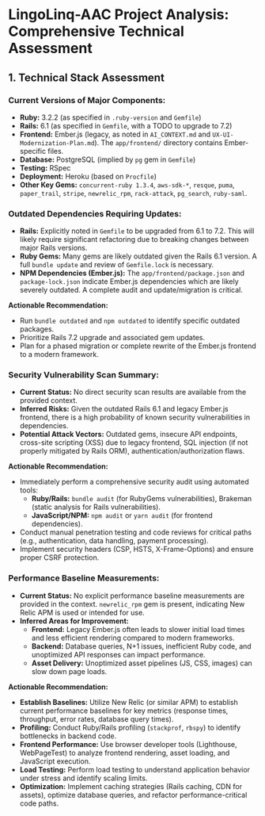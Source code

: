 # LingoLinq-AAC Project Analysis: Comprehensive Technical Assessment

## 1. Technical Stack Assessment

### Current Versions of Major Components:
*   **Ruby:** 3.2.2 (as specified in `.ruby-version` and `Gemfile`)
*   **Rails:** 6.1 (as specified in `Gemfile`, with a TODO to upgrade to 7.2)
*   **Frontend:** Ember.js (legacy, as noted in `AI_CONTEXT.md` and `UX-UI-Modernization-Plan.md`). The `app/frontend/` directory contains Ember-specific files.
*   **Database:** PostgreSQL (implied by `pg` gem in `Gemfile`)
*   **Testing:** RSpec
*   **Deployment:** Heroku (based on `Procfile`)
*   **Other Key Gems:** `concurrent-ruby 1.3.4`, `aws-sdk-*`, `resque`, `puma`, `paper_trail`, `stripe`, `newrelic_rpm`, `rack-attack`, `pg_search`, `ruby-saml`.

### Outdated Dependencies Requiring Updates:
*   **Rails:** Explicitly noted in `Gemfile` to be upgraded from 6.1 to 7.2. This will likely require significant refactoring due to breaking changes between major Rails versions.
*   **Ruby Gems:** Many gems are likely outdated given the Rails 6.1 version. A full `bundle update` and review of `Gemfile.lock` is necessary.
*   **NPM Dependencies (Ember.js):** The `app/frontend/package.json` and `package-lock.json` indicate Ember.js dependencies which are likely severely outdated. A complete audit and update/migration is critical.

**Actionable Recommendation:**
*   Run `bundle outdated` and `npm outdated` to identify specific outdated packages.
*   Prioritize Rails 7.2 upgrade and associated gem updates.
*   Plan for a phased migration or complete rewrite of the Ember.js frontend to a modern framework.

### Security Vulnerability Scan Summary:
*   **Current Status:** No direct security scan results are available from the provided context.
*   **Inferred Risks:** Given the outdated Rails 6.1 and legacy Ember.js frontend, there is a high probability of known security vulnerabilities in dependencies.
*   **Potential Attack Vectors:** Outdated gems, insecure API endpoints, cross-site scripting (XSS) due to legacy frontend, SQL injection (if not properly mitigated by Rails ORM), authentication/authorization flaws.

**Actionable Recommendation:**
*   Immediately perform a comprehensive security audit using automated tools:
    *   **Ruby/Rails:** `bundle audit` (for RubyGems vulnerabilities), Brakeman (static analysis for Rails vulnerabilities).
    *   **JavaScript/NPM:** `npm audit` or `yarn audit` (for frontend dependencies).
*   Conduct manual penetration testing and code reviews for critical paths (e.g., authentication, data handling, payment processing).
*   Implement security headers (CSP, HSTS, X-Frame-Options) and ensure proper CSRF protection.

### Performance Baseline Measurements:
*   **Current Status:** No explicit performance baseline measurements are provided in the context. `newrelic_rpm` gem is present, indicating New Relic APM is used or intended for use.
*   **Inferred Areas for Improvement:**
    *   **Frontend:** Legacy Ember.js often leads to slower initial load times and less efficient rendering compared to modern frameworks.
    *   **Backend:** Database queries, N+1 issues, inefficient Ruby code, and unoptimized API responses can impact performance.
    *   **Asset Delivery:** Unoptimized asset pipelines (JS, CSS, images) can slow down page loads.

**Actionable Recommendation:**
*   **Establish Baselines:** Utilize New Relic (or similar APM) to establish current performance baselines for key metrics (response times, throughput, error rates, database query times).
*   **Profiling:** Conduct Ruby/Rails profiling (`stackprof`, `rbspy`) to identify bottlenecks in backend code.
*   **Frontend Performance:** Use browser developer tools (Lighthouse, WebPageTest) to analyze frontend rendering, asset loading, and JavaScript execution.
*   **Load Testing:** Perform load testing to understand application behavior under stress and identify scaling limits.
*   **Optimization:** Implement caching strategies (Rails caching, CDN for assets), optimize database queries, and refactor performance-critical code paths.
